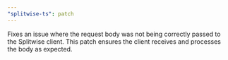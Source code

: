 ```yaml
---
"splitwise-ts": patch
---
```


Fixes an issue where the request body was not being correctly passed to the Splitwise client. This patch ensures the client receives and processes the body as expected.
